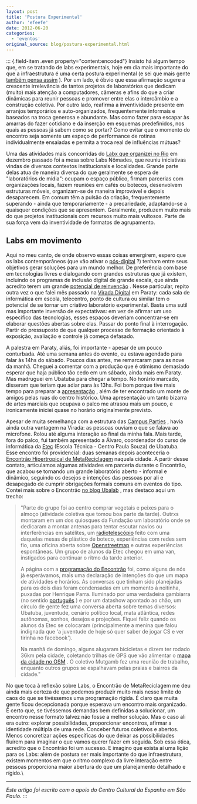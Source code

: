 ```yaml
---
layout: post
title: 'Postura Experimental'
author: 'efeefe'
date: 2012-06-20
categories:
  - 'eventos'
original_source: blog/postura-experimental.html
---
```


::: {.field-item .even property="content:encoded"}
Insisto há algum tempo que, em se tratando de labs experimentais, hoje em dia mais importante do que a infraestrutura é uma certa postura experimental (e sei que mais gente [também pensa assim](http://blog.redelabs-org.github.io/blog/sobre-labs-e-futuros) ). Por um lado, é óbvio que essa afirmação sugere a crescente irrelevância de tantos projetos de laboratórios que dedicam (muito) mais atenção a computadores, câmeras e afins do que a criar dinâmicas para reunir pessoas e promover entre elas o intercâmbio e a construção coletiva. Por outro lado, reafirma a inventividade presente em arranjos temporários e auto-organizados, frequentemente informais e baseados na troca generosa e abundante. Mas como fazer para escapar às amarras do fazer cotidiano e da inserção em esquemas predefinidos, nos quais as pessoas já sabem como se portar? Como evitar que o momento do encontro seja somente um espaço de performance de rotinas individualmente ensaiadas e permita a troca real de influências mútuas?

Uma das atividades mais concorridas do [Labx que organizei no Rio](http://blog.redelabs-org.github.io/blog/labx-festival-culturadigitalbr) em dezembro passado foi a mesa sobre Labs Nômades, que reuniu iniciativas vindas de diversos contextos institucionais e localidades. Grande parte delas atua de maneira diversa do que geralmente se espera de \"laboratórios de mídia\": ocupam o espaço público, firmam parcerias com organizações locais, fazem reuniões em cafés ou botecos, desenvolvem estruturas móveis, organizam-se de maneira improvável e depois desaparecem. Em comum têm a pulsão da criação, frequentemente superando - ainda que temporariamente - a precariedade, adaptando-se a quaisquer condições que se apresentem. Geralmente, produzem muito mais do que projetos institucionais com recursos muito mais vultosos. Parte de sua força vem da inventividade de formatos de agrupamento.

## Labs em movimento

Aqui no meu canto, de onde observo essas coisas emergirem, espero que os labs contemporâneos (que vão ativar o [pós-digital](http://desvio.cc/blog/pos-digital) ?) tenham entre seus objetivos gerar soluções para um mundo melhor. De preferência com base em tecnologias livres e dialogando com grandes estruturas que já existem, incluindo os programas de inclusão digital de grande escala, que ainda acredito terem um grande [potencial de reinvenção](http://desvio.cc/blog/inovacao-e-tecnologias-livres-parte-2-hojes-e-depois) . Nesse particular, repito outra vez o que falei mês passado na [Virada Digital](http://ubalab.org/blog/virada-digital) em Paraty: cada sala de informática em escola, telecentro, ponto de cultura ou similar tem o potencial de se tornar um criativo laboratório experimental. Basta uma sutil mas importante inversão de expectativas: em vez de afirmar um uso específico das tecnologias, esses espaços deveriam concentrar-se em elaborar questões abertas sobre elas. Passar do ponto final à interrogação. Partir do pressuposto de que qualquer processo de formação orientado à exposição, avaliação e controle já começa defasado.

A palestra em Paraty, aliás, foi importante - apesar de um pouco conturbada. Até uma semana antes do evento, eu estava agendado para falar às 14hs do sábado. Poucos dias antes, me remarcaram para as nove da manhã. Cheguei a comentar com a produção que é otimismo demasiado esperar que haja público tão cedo em um sábado, ainda mais em Paraty. Mas madruguei em Ubatuba para chegar a tempo. No horário marcado, disseram que teriam que adiar para às 13hs. Foi bom porque tive mais tempo para preparar a [apresentação](http://www.slideshare.net/felipefonseca/redelabs-laboratrios-de-cultura-digital-experimental) , além de ter encontrado um monte de amigos pelas ruas do centro histórico. Uma apresentação um tanto bizarra de artes marciais que ocupava o palco me atrasou mais um pouco, e ironicamente iniciei quase no horário originalmente previsto.

Apesar de muita semelhança com a estrutura das [Campus Parties](http://www.campus-party.com.br/) , havia ainda outra vantagem na Virada: as pessoas ouviam o que se falava ao microfone. Rolou até alguma interação ao final da minha fala. Mais tarde, fora do palco, fui também apresentado a Álvaro, coordenador do curso de informática da [Etec](http://www.etecubatuba.com/) (Escola Técnica - Centro Paula Souza) de Ubatuba. Esse encontro foi providencial: duas semanas depois aconteceria o [Encontrão Hipertropical de MetaReciclagem](http://rede.metareciclagem.org/wiki/EncontraoHiperTropica) naquela cidade. A partir desse contato, articulamos algumas atividades em parceria durante o Encontrão, que acabou se tornando um grande laboratório aberto - informal e dinâmico, seguindo os desejos e intenções das pessoas por ali e desapegado de cumprir obrigações formais comuns em eventos do tipo. Contei mais sobre o Encontrão [no blog Ubalab](http://ubalab.org/blog/o-encontrao-hipertropical-de-metareciclagem) , mas destaco aqui um trecho:

> \"Parte do grupo foi ao centro comprar vegetais e peixes para o almoço (atividade coletiva que tomou boa parte da tarde). Outrxs montaram em um dos quiosques da Fundação um laboratório onde se dedicaram a montar antenas para tentar escutar navios ou interferências em satélites, um [radiotelescópio](http://crystal.xxn.org.uk/wiki/lib/exe/fetch.php?media=brazil:radio_telescope_howto.pdf) feito com uma daquelas mesas de plástico de boteco, experiências com redes sem fio, uma oficina aberta sobre [Openstreetmap](http://openstreetmap.org/) e outras experiências espontâneas. Um grupo de alunos da Etec chegou em uma van, instigados para continuar o ritmo da tarde anterior.
>
> A página com a [programação do Encontrão](http://rede.metareciclagem.org/wiki/HiperTropicalProgramacao) foi, como alguns de nós já esperávamos, mais uma declaração de intenções do que um mapa de atividades e horários. As conversas que tinham sido planejadas para os dois dias foram condensadas em um momento à noitinha, puxadas por Henrique Parra. Iluminado por uma verdadeira gambiarra (no sentido [português](https://pt.wikipedia.org/wiki/Gambiarra) ) e por um datashow apontado ao chão, um círculo de gente fez uma conversa aberta sobre temas diversos: Ubatuba, juventude, cenário político local, mata atlântica, redes autônomas, sonhos, desejos e projeções. Fiquei feliz quando os alunos da Etec se colocaram (principalmente a menina que falou indignada que \'a juventude de hoje só quer saber de jogar CS e ver tirinha no facebook\').
>
> Na manhã de domingo, alguns alugaram bicicletas e dizem ter rodado 36km pela cidade, coletando trilhas de GPS que vão alimentar o [mapa da cidade no OSM](http://www.openstreetmap.org/?lat=-23.4339&lon=-45.0711&zoom=14&layers=M) . O coletivo Mutgamb fez uma reunião de trabalho, enquanto outros grupos se espalhavam pelas praias e bairros da cidade.\"

No que toca à reflexão sobre Labs, o Encontrão de MetaReciclagem me deu ainda mais certeza de que podemos produzir muito mais nesse limite do caos do que se tivéssemos uma programação rígida. É claro que muita gente ficou decepcionada porque esperava um encontro mais organizado. É certo que, se tivéssemos demandas bem definidas a solucionar, um encontro nesse formato talvez não fosse a melhor solução. Mas o caso ali era outro: explorar possibilidades, proporcionar encontros, afirmar a identidade múltipla de uma rede. Conceber futuros coletivos e abertos. Menos concretizar ações específicas do que deixar as possibilidades fluírem para imaginar o que vamos querer fazer em seguida. Sob essa ótica, acredito que o Encontrão foi um sucesso. E imagino que exista aí uma lição para os Labs: além de postura ser mais importante do que infraestrutura, existem momentos em que o ritmo complexo da livre interação entre pessoas proporciona maior abertura do que um planejamento detalhado e rígido.\

------------------------------------------------------------------------

*Este artigo foi escrito com o apoio do Centro Cultural da Espanha em São Paulo.*
:::
